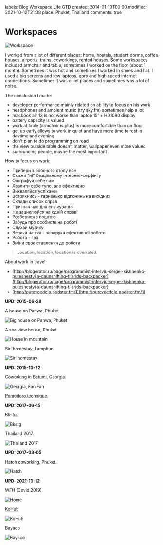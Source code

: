 labels: Blog
        Workspace
        Life
        GTD
created: 2014-01-19T00:00
modified: 2021-10-12T21:38
place: Phuket, Thailand
comments: true

# Workspaces

![Workspace](workspace.png)

I worked from a lot of different places: home, hostels, student dorms, coffee houses, airports, trains, coworkings, rented houses. Some workspaces included armchair and table, sometimes I worked on the floor (about 1 month). Sometimes it was hot and sometimes I worked in shoes and hat. I used a big screens and few laptops, gprs and high speed internet connections. Sometimes it was quiet places and sometimes was a lot of noise.

The conclusion I made:

- developer performance mainly related on ability to focus on his work
- headphones and ambient music (try sky.fm) sometimes help a lot
- macbook air 13 is not worse than laptop 15' + HD1080 display
- battery capacity is valued
- work at table (armchair is plus) is more comfortable than on floor
- get up early allows to work in quiet and have more time to rest in daytime and evening
- don't plan to do programming on road
- the view outside table doesn't matter, wallpaper even more valued
- surrounding people, maybe the most important

How to focus on work:

- Прибери з робочого столу все
- Скажи "ні" безцільному інтернет-серфінгу
- Оштрафуй себе сам
- Хвалити себе тупо, але ефективно
- Вихваляйся успіхами
- Встряхнись - гарненько відпочинь на вихідних
- Склади список справ
- Признач час для спілкування
- Не зациклюйся на одній справі
- Розберися з поштою
- Забудь про особисте на роботі
- Слухай музику
- Велика чашка - запорука ефективної роботи
- Робота - гра
- Зміни своє ставлення до роботи

> Location, location, location is overrated.

About work in travel:

- [http://blogerator.ru/page/programmist-intervju-sergei-kishhenko-puteshestvija-daunshifting-tilarids-backpacker](http://blogerator.ru/page/programmist-intervju-sergei-kishhenko-puteshestvija-daunshifting-tilarids-backpacker)
- [http://putevoedelo.podster.fm/1](http://putevoedelo.podster.fm/1)

**UPD: 2015-06-28**

A house on Panwa, Phuket

![Big house on Panwa, Phuket](panwa_house.jpg)

A sea view house, Phuket

![House in mountain](panwa_mountain_house.jpg)

Siri homestay, Lamphun

![Siri homestay](lamphun_siri.jpg)

**UPD: 2015-10-22**

Coworking in Batumi, Georgia.

![Georgia, Fan Fan](georgia_fanfan.jpg)

[Pomodoro technique](http://pomodorotechnique.com/).

**UPD: 2017-06-15**

Bkstg.

![Bkstg](bkstg_ws.jpg)

Thailand 2017.

![Thailand 2017](thailand_2017.jpg)

**UPD: 2017-08-05**

Hatch coworking, Phuket.

![Hatch](hatch.jpg)

**UPD: 2021-10-12**

WFH (Covid 2019)

![Home](home_2020.jpg)

[KoHub](https://kohub.org/)

![KoHub](kohub.jpg)

Bayaco

![Bayaco](bayaco.jpg)
